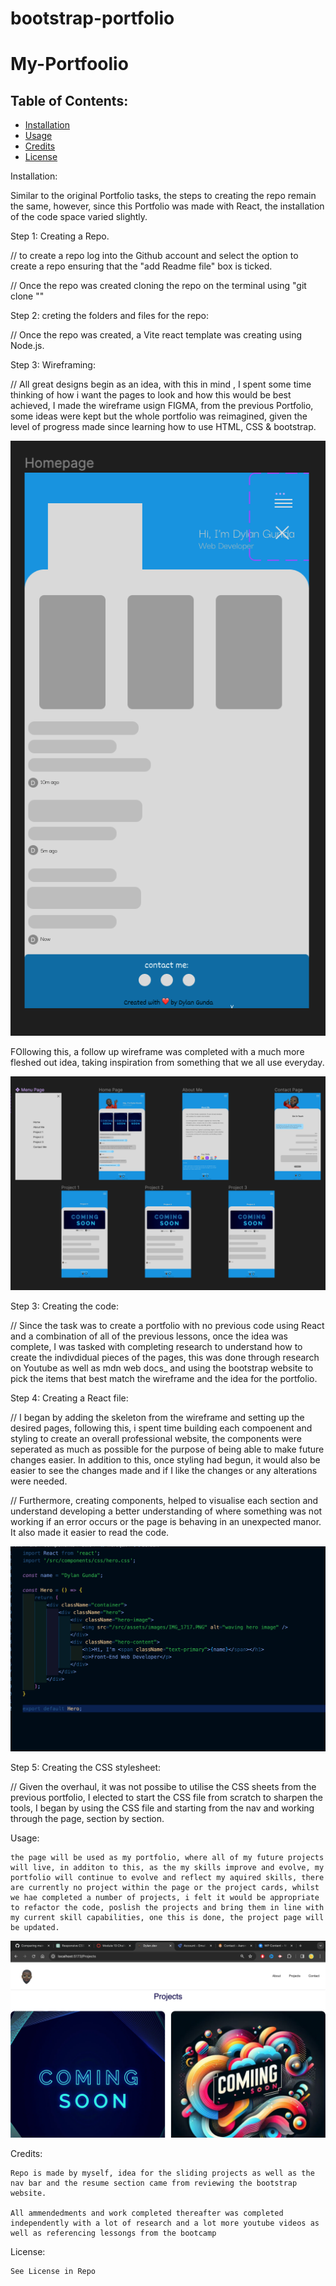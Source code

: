 # bootstrap-portfolio
# My-Portfoolio

## Table of Contents: 
* [Installation](#installation)
* [Usage](#usage)
* [Credits](#credits)
* [License](#license)


Installation: 

Similar to the original Portfolio tasks, the steps to creating the repo remain the same, however, since this Portfolio was made with React, the installation of the code space varied slightly.

Step 1: Creating a Repo. 

// to create a repo log into the Github account and select the option to create a repo ensuring that the "add Readme file" box is ticked. 

// Once the repo was created cloning the repo on the terminal using "git clone "<SSH link>"

Step 2: creting the folders and files for the repo:

// Once the repo was created, a Vite react template was creating using Node.js. 

Step 3: Wireframing: 

// All great designs begin as an idea, with this in mind , I spent some time thinking of how i want the pages to look and how this would be best achieved, I made the wireframe usign FIGMA, from the previous Portfolio, some ideas were kept but the whole portfolio was reimagined, given the level of progress made since learning how to use HTML, CSS & bootstrap.

![Wireframe](./src/assets/images/Screenshot%202024-01-13%20at%2000.00.26.png)

FOllowing this, a follow up wireframe was completed with a much more fleshed out idea, taking inspiration from something that we all use everyday.

![Wireframe](./src/assets/images/Screenshot%202024-01-23%20at%2000.33.05.png)

Step 3: Creating the code: 

// Since the task was to create a portfolio with no previous code using React and a combination of all of the previous lessons, once the idea was complete, I was tasked with completing research to understand how to create the indivdidual pieces of the pages, this was done through research on Youtube as well as mdn web docs_ and using the bootstrap website to pick the items that best match the wireframe and the idea for the portfolio.

Step 4: Creating a React file: 

// I began by adding the skeleton from the wireframe and setting up the desired pages, following this, i spent time building each compoenent and styling to create an overall professional website, the components were seperated as much as possible for the purpose of being able to make future changes easier. In addition to this, once styling had begun, it would also be easier to see the changes made and if I like the changes or any alterations were needed.

// Furthermore, creating components, helped to visualise each section and understand developing a better understanding of where something was not working if an error occurs or the page is behaving in an unexpected manor. It also made it easier to read the code. 

![HTML-sections](../portfolio/src/assets/images/component.png)

Step 5: Creating the CSS stylesheet: 

// Given the overhaul, it was not possibe to utilise the CSS sheets from the previous portfolio, I elected to start the CSS file from scratch to sharpen the tools, I began by using the CSS file and starting from the nav and working through the page, section by section.

Usage: 

    the page will be used as my portfolio, where all of my future projects will live, in additon to this, as the my skills improve and evolve, my portfolio will continue to evolve and reflect my aquired skills, there are currently no project within the page or the project cards, whilst we hae completed a number of projects, i felt it would be appropriate to refactor the code, poslish the projects and bring them in line with my current skill capabilities, one this is done, the project page will be updated.

![Projects](./src/assets/images/projects.png)

Credits: 

    Repo is made by myself, idea for the sliding projects as well as the nav bar and the resume section came from reviewing the bootstrap website.
    
    All ammendedments and work completed thereafter was completed independently with a lot of research and a lot more youtube videos as well as referencing lessongs from the bootcamp

License:

    See License in Repo